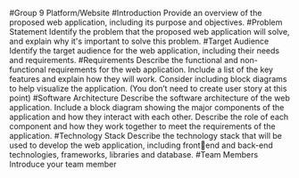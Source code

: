 #Group 9 Platform/Website
#Introduction 
Provide an overview of the proposed web application, including its purpose and objectives.
#Problem Statement 
Identify the problem that the proposed web application will solve, and explain why it's 
important to solve this problem.
#Target Audience 
Identify the target audience for the web application, including their needs and requirements.
#Requirements
Describe the functional and non-functional requirements for the web 
application. Include a list of the key features and explain how they will work. Consider including 
block diagrams to help visualize the application. (You don’t need to create user story at this 
point)
#Software Architecture
Describe the software architecture of the web application. Include a 
block diagram showing the major components of the application and how they interact with 
each other. Describe the role of each component and how they work together to meet the 
requirements of the application.
#Technology Stack 
Describe the technology stack that will be used to develop the web application, including frontend and back-end technologies, frameworks, libraries and database.
#Team Members
Introduce your team member